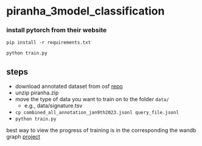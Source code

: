 # piranha_3model_classification

### install pytorch from their website

`pip install -r requirements.txt`

`python train.py`

## steps

- download annotated dataset from osf [repo]( https://osf.io/3rcu4/?view_only=2800ce01e12645a48bbeae53cc2fb201) 
- unzip piranha.zip
- move the type of data you want to train on to the folder `data/`
  - e.g., data/signature.tsv
- `cp combined_all_annotation_jan9th2023.jsonl query_file.jsonl`
- `python train.py`

 
best way to view the progress of training is in the corresponding the wandb graph [project](https://wandb.ai/nazgul588/training_3model_piranha?workspace=user-nazgul588)

